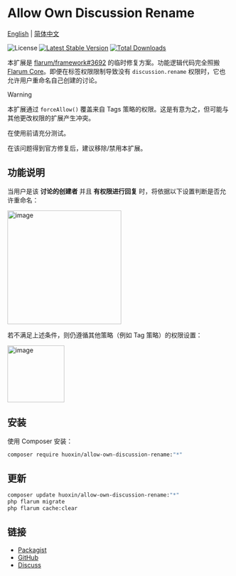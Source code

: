 # Allow Own Discussion Rename
[English](README.md) | [简体中文](README.zh-CN.md)

![License](https://img.shields.io/badge/license-MIT-blue.svg) [![Latest Stable Version](https://img.shields.io/packagist/v/huoxin/allow-own-discussion-rename.svg)](https://packagist.org/packages/huoxin/allow-own-discussion-rename) [![Total Downloads](https://img.shields.io/packagist/dt/huoxin/allow-own-discussion-rename.svg)](https://packagist.org/packages/huoxin/allow-own-discussion-rename)

本扩展是 [flarum/framework#3692](https://github.com/flarum/framework/issues/3692) 的临时修复方案。功能逻辑代码完全照搬 [Flarum Core](https://github.com/flarum/framework/blob/a46ce07255219093fb6f77e16ea7c7108a5f61aa/framework/core/src/Discussion/Access/DiscussionPolicy.php#L33C1-L33C73)。即便在标签权限限制导致没有 `discussion.rename` 权限时，它也允许用户重命名自己创建的讨论。

> [!WARNING]
> 本扩展通过 `forceAllow()` 覆盖来自 Tags 策略的权限。这是有意为之，但可能与其他更改权限的扩展产生冲突。
>
> 在使用前请充分测试。
>
> 在该问题得到官方修复后，建议移除/禁用本扩展。

## 功能说明

当用户是该 **讨论的创建者** 并且 **有权限进行回复** 时，将依据以下设置判断是否允许重命名：

<img height="256" alt="image" src="https://github.com/user-attachments/assets/fe53130d-1776-4249-9316-db1f2e434f8d" />

若不满足上述条件，则仍遵循其他策略（例如 Tag 策略）的权限设置：

<img height="128" alt="image" src="https://github.com/user-attachments/assets/b2cc62e9-bdd1-4109-af80-d4f7877b3591" />

## 安装

使用 Composer 安装：

```sh
composer require huoxin/allow-own-discussion-rename:"*"
```

## 更新

```sh
composer update huoxin/allow-own-discussion-rename:"*"
php flarum migrate
php flarum cache:clear
```

## 链接

- [Packagist](https://packagist.org/packages/huoxin/allow-own-discussion-rename)
- [GitHub](https://github.com/huoxin233/flarum-ext-allow-own-discussion-rename)
- [Discuss](https://discuss.flarum.org/d/38239-allow-own-discussion-rename)



